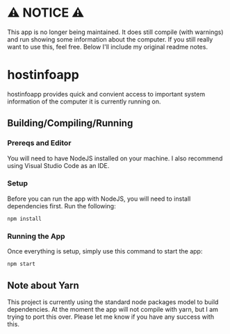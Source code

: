 # :warning: NOTICE :warning:

This app is no longer being maintained. It does still compile (with warnings) and run showing some information about the computer. If you still really want to use this, feel free. Below I'll include my original readme notes.


# hostinfoapp
 
hostinfoapp provides quick and convient access to important system information of the computer it is currently running on.

## Building/Compiling/Running

### Prereqs and Editor
You will need to have NodeJS installed on your machine. I also recommend using Visual Studio Code as an IDE.

### Setup
Before you can run the app with NodeJS, you will need to install dependencies first. Run the following:
```
npm install
```

### Running the App

Once everything is setup, simply use this command to start the app:
```
npm start
```

## Note about Yarn
This project is currently using the standard node packages model to build dependencies. At the moment the app will not compile with yarn, but I am trying to port this over. Please let me know if you have any success with this.
